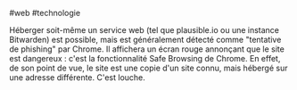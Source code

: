 #web #technologie 

Héberger soit-même un service web (tel que plausible.io ou une instance Bitwarden) est possible, mais est généralement détecté comme "tentative de phishing" par Chrome. Il affichera un écran rouge annonçant que le site est dangereux : c'est la fonctionnalité Safe Browsing de Chrome. En effet, de son point de vue, le site est une copie d'un site connu, mais hébergé sur une adresse différente. C'est louche.

